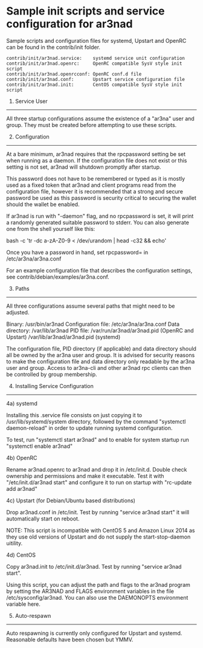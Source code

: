 Sample init scripts and service configuration for ar3nad
==========================================================

Sample scripts and configuration files for systemd, Upstart and OpenRC
can be found in the contrib/init folder.

    contrib/init/ar3nad.service:    systemd service unit configuration
    contrib/init/ar3nad.openrc:     OpenRC compatible SysV style init script
    contrib/init/ar3nad.openrcconf: OpenRC conf.d file
    contrib/init/ar3nad.conf:       Upstart service configuration file
    contrib/init/ar3nad.init:       CentOS compatible SysV style init script

1. Service User
---------------------------------

All three startup configurations assume the existence of a "ar3na" user
and group.  They must be created before attempting to use these scripts.

2. Configuration
---------------------------------

At a bare minimum, ar3nad requires that the rpcpassword setting be set
when running as a daemon.  If the configuration file does not exist or this
setting is not set, ar3nad will shutdown promptly after startup.

This password does not have to be remembered or typed as it is mostly used
as a fixed token that ar3nad and client programs read from the configuration
file, however it is recommended that a strong and secure password be used
as this password is security critical to securing the wallet should the
wallet be enabled.

If ar3nad is run with "-daemon" flag, and no rpcpassword is set, it will
print a randomly generated suitable password to stderr.  You can also
generate one from the shell yourself like this:

bash -c 'tr -dc a-zA-Z0-9 < /dev/urandom | head -c32 && echo'

Once you have a password in hand, set rpcpassword= in /etc/ar3na/ar3na.conf

For an example configuration file that describes the configuration settings,
see contrib/debian/examples/ar3na.conf.

3. Paths
---------------------------------

All three configurations assume several paths that might need to be adjusted.

Binary:              /usr/bin/ar3nad
Configuration file:  /etc/ar3na/ar3na.conf
Data directory:      /var/lib/ar3nad
PID file:            /var/run/ar3nad/ar3nad.pid (OpenRC and Upstart)
                     /var/lib/ar3nad/ar3nad.pid (systemd)

The configuration file, PID directory (if applicable) and data directory
should all be owned by the ar3na user and group.  It is advised for security
reasons to make the configuration file and data directory only readable by the
ar3na user and group.  Access to ar3na-cli and other ar3nad rpc clients
can then be controlled by group membership.

4. Installing Service Configuration
-----------------------------------

4a) systemd

Installing this .service file consists on just copying it to
/usr/lib/systemd/system directory, followed by the command
"systemctl daemon-reload" in order to update running systemd configuration.

To test, run "systemctl start ar3nad" and to enable for system startup run
"systemctl enable ar3nad"

4b) OpenRC

Rename ar3nad.openrc to ar3nad and drop it in /etc/init.d.  Double
check ownership and permissions and make it executable.  Test it with
"/etc/init.d/ar3nad start" and configure it to run on startup with
"rc-update add ar3nad"

4c) Upstart (for Debian/Ubuntu based distributions)

Drop ar3nad.conf in /etc/init.  Test by running "service ar3nad start"
it will automatically start on reboot.

NOTE: This script is incompatible with CentOS 5 and Amazon Linux 2014 as they
use old versions of Upstart and do not supply the start-stop-daemon uitility.

4d) CentOS

Copy ar3nad.init to /etc/init.d/ar3nad. Test by running "service ar3nad start".

Using this script, you can adjust the path and flags to the ar3nad program by
setting the AR3NAD and FLAGS environment variables in the file
/etc/sysconfig/ar3nad. You can also use the DAEMONOPTS environment variable here.

5. Auto-respawn
-----------------------------------

Auto respawning is currently only configured for Upstart and systemd.
Reasonable defaults have been chosen but YMMV.
